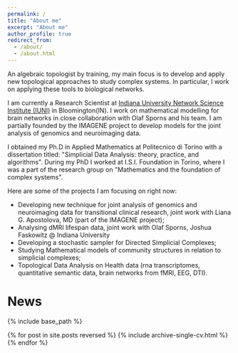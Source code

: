 ```yaml
---
permalink: /
title: "About me"
excerpt: "About me"
author_profile: true
redirect_from: 
  - /about/
  - /about.html
---
```


An algebraic topologist by training, my main focus is to develop and apply new topological approaches to study complex systems. In particular, I work on applying these tools to biological networks.  

I am currently a Research Scientist at [Indiana University Network Science Institute (IUNI)](http://iuni.iu.edu/) in Bloomington(IN). I work on mathematical modelling for brain networks in close collaboration with Olaf Sporns and his team. I am partially founded by the IMAGENE project to develop models for the joint analysis of genomics and neuroimaging data.  

I obtained my Ph.D in Applied Mathematics at Politecnico di Torino with a dissertation titled: "Simplicial Data Analysis: theory, practice, and algorithms". During my PhD I worked at I.S.I. Foundation in Torino, where I was a part of the research group on "Mathematics and the foundation of complex systems".  

Here are some of the projects I am focusing on right now:

- Developing new technique for joint analysis of genomics and neuroimaging data for transitional clinical research, joint work with Liana G. Apostolova, MD (part of the IMAGENE project);
- Analysing dMRI lifespan data, joint work with Olaf Sporns, Joshua Faskowitz @ Indiana University
- Developing a stochastic sampler for Directed Simplicial Complexes;
- Studying Mathematical models of community structures in relation to simplicial complexes;
- Topological Data Analysis on Health data (rna transcriptomes, quantitative semantic data, brain networks from fMRI, EEG, DTI).

# News
{% include base_path %}

{% for post in site.posts reversed %}
    {% include archive-single-cv.html %}
  {% endfor %}
